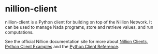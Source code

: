 # nillion-client

nillion-client is a Python client for building on top of the Nillion Network.
It can be used to manage Nada programs, store and retrieve values, and run
computations.

See the official Nillion documentation site for more about [Nillion
Clients][clients], [Python Client Examples][examples] and the [Python Client
Reference][reference].

[clients]: https://docs.nillion.com/nillion-client

[examples]: https://docs.nillion.com/python-client-examples

[reference]: https://docs.nillion.com/python-client-reference

